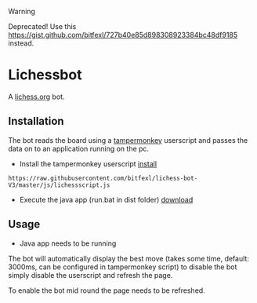 > [!WARNING]  
> Deprecated! Use this https://gist.github.com/bitfexl/727b40e85d898308923384bc48df9185 instead.

# Lichessbot

A [lichess.org](https://lichess.org/) bot.

## Installation

The bot reads the board using a [tampermonkey](https://www.tampermonkey.net/) userscript and passes the data on to an application running on the pc.

-   Install the tampermonkey userscript [install](https://gist.github.com/bitfexl/be60ead10379a4c69c2aebcd126df620/raw/3f821b1e14f1123553f08f4289342fb5518394b5/lichessscript.user.js)

```
https://raw.githubusercontent.com/bitfexl/lichess-bot-V3/master/js/lichessscript.js
```

-   Execute the java app (run.bat in dist folder) [download](https://downgit.github.io/#/home?url=https://github.com/bitfexl/lichess-bot-V3/tree/master/dist)

## Usage

-   Java app needs to be running

The bot will automatically display the best move (takes some time, default: 3000ms, can be configured in tampermonkey script) to disable the bot simply disable the userscript and refresh the page.

To enable the bot mid round the page needs to be refreshed.
